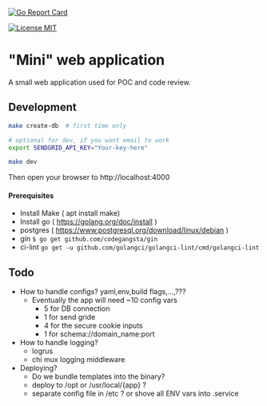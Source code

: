 [![Go Report Card](https://goreportcard.com/badge/lancerushing/mini)](https://goreportcard.com/report/lancerushing/mini)

[![License MIT](https://img.shields.io/badge/License-MIT-brightgreen.svg)](https://img.shields.io/badge/License-MIT-brightgreen.svg)

# "Mini" web application

A small web application used for POC and code review.

## Development

```bash
make create-db  # first time only

# optional for dev, if you want email to work
export SENDGRID_API_KEY="Your-key-here" 

make dev
```

Then open your browser to http://localhost:4000


#### Prerequisites

* Install Make ( apt install make) 
* Install go ( https://golang.org/doc/install ) 
* postgres ( https://www.postgresql.org/download/linux/debian )
* gin `$ go get github.com/codegangsta/gin`
* ci-lint `go get -u github.com/golangci/golangci-lint/cmd/golangci-lint`

## Todo

* How to handle configs? yaml,env,build flags,...,???
  * Eventually the app will need ~10 config vars
    * 5 for DB connection
    * 1 for send gride
    * 4 for the secure cookie inputs
    * 1 for schema://domain_name:port
* How to handle logging?
  * logrus
  * chi mux logging middleware
* Deploying?
  * Do we bundle templates into the binary?
  * deploy to /opt or /usr/local/{app} ?
  * separate config file in /etc ? or shove all ENV vars into .service
  